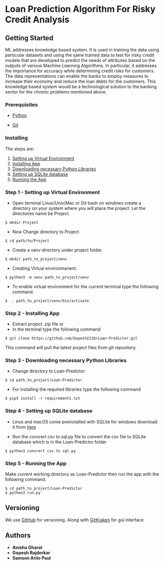 # Loan Prediction Algorithm For Risky Credit Analysis


## Getting Started

ML addresses knowledge based system. It is used in training the data using particular datasets and using the same trained data to test for risky credit models that are developed to predict the needs of attributes based on the outputs of various Machine Learning Algorithms. In particular, it addresses the importance for accuracy while determining credit risks for customers. The data representations can enable the banks to employ measures to increase their economy and reduce the loan debts for the customers. This knowledge based system would be a technological solution to the banking sector for the chronic problems mentioned above.


### Prerequisites


- [Python](https://www.python.org/downloads/)

- [Git](https://git-scm.com/downloads)


### Installing


The steps are:
 1. [Setting up Virtual Environment](#step-1---setting-up-virtual-environment)
 2. [Installing App](#step-2---installing-app)
 3. [Downloading necessary Python Libraries](#step-3---downloading-necessary-Python-Libraries)
 4. [Setting up SQLite database](#step-4---setting-up-sqlite-database)
 5. [Running the App](#step-4---running-the-app)


### Step 1 - Setting up Virtual Environment


- Open terminal Linux/Unix/Mac or Git bash on windows  create a directory on your system where you will place the project. Let
  the directories name be Project.

```
$ mkdir Project
```

- Now Change directory to Project

```
$ cd path/to/Project
```

- Create a venv directory under project folder.


```
$ mkdir path_to_project/venv
```

- Creating Virtual environmanent.

```
$ python3 -m venv path_to_project/venv
```

- To enable virtual environment for the current terminal type the following command.

```
$  . path_to_project/venv/bin/activate
```


### Step 2 - Installing App

- Extract project .zip file or
- In the terminal type the following command

```
$ git clone https://github.com/Gopesh2210/Loan-Predictor.git
```

This command will pull the latest project files from git repository.


### Step 3 - Downloading necessary Python Libraries 


- Change directory to Loan-Predictor

```
$ cd path_to_project/Loan-Predictor
```

- For installing the required libraries type the following command

```
$ pip3 install -r requirements.txt
```


### Step 4 - Setting up SQLite database

- Linux and macOS come preinstalled with SQLite for windows download it from [here](https://www.sqlite.org/download.html)

- Run the convrert csv to sql.py file to convert the csv file to SQLite database which is in the Loan-Predictor folder

```
$ python3 convrert csv to sql.py
```


### Step 5 - Running the App

Make current working directory as Loan-Predictor then run the app with the following command.

```
$ cd path_to_project/Loan-Predictor
$ python3 run.py
```

## Versioning

We use [GitHub](http://github.com/) for versioning. Along with [GitKraken](https://www.gitkraken.com) for gui interface

## Authors

* **Anisha Gharat**
* **Gopesh Rajderkar**
* **Samson Anto Paul**


